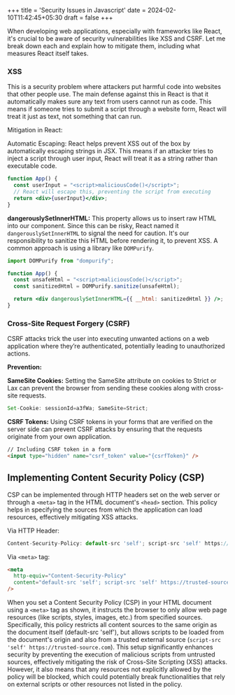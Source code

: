 +++
title = 'Security Issues in Javascript'
date = 2024-02-10T11:42:45+05:30
draft = false
+++

When developing web applications, especially with frameworks like React, it's crucial to be aware of security vulnerabilities like XSS and CSRF. Let me break down each and explain how to mitigate them, including what measures React itself takes.

### XSS

This is a security problem where attackers put harmful code into websites that other people use. The main defense against this in React is that it automatically makes sure any text from users cannot run as code. This means if someone tries to submit a script through a website form, React will treat it just as text, not something that can run.

Mitigation in React:

Automatic Escaping: React helps prevent XSS out of the box by automatically escaping strings in JSX. This means if an attacker tries to inject a script through user input, React will treat it as a string rather than executable code.

```jsx
function App() {
  const userInput = "<script>maliciousCode()</script>";
  // React will escape this, preventing the script from executing
  return <div>{userInput}</div>;
}
```

**dangerouslySetInnerHTML:** This property allows us to insert raw HTML into our component. Since this can be risky, React named it `dangerouslySetInnerHTML` to signal the need for caution. It's our responsibility to sanitize this HTML before rendering it, to prevent XSS. A common approach is using a library like `DOMPurify`.

```jsx
import DOMPurify from "dompurify";

function App() {
  const unsafeHtml = "<script>maliciousCode()</script>";
  const sanitizedHtml = DOMPurify.sanitize(unsafeHtml);

  return <div dangerouslySetInnerHTML={{ __html: sanitizedHtml }} />;
}
```

### Cross-Site Request Forgery (CSRF)

CSRF attacks trick the user into executing unwanted actions on a web application where they’re authenticated, potentially leading to unauthorized actions.

**Prevention:**

**SameSite Cookies:** Setting the SameSite attribute on cookies to Strict or Lax can prevent the browser from sending these cookies along with cross-site requests.

```javascript
Set-Cookie: sessionId=a3fWa; SameSite=Strict;
```

**CSRF Tokens:** Using CSRF tokens in your forms that are verified on the server side can prevent CSRF attacks by ensuring that the requests originate from your own application.

```html
// Including CSRF token in a form
<input type="hidden" name="csrf_token" value="{csrfToken}" />
```

## Implementing Content Security Policy (CSP)

CSP can be implemented through HTTP headers set on the web server or through a `<meta>` tag in the HTML document's `<head>` section. This policy helps in specifying the sources from which the application can load resources, effectively mitigating XSS attacks.

Via HTTP Header:

```javascript
Content-Security-Policy: default-src 'self'; script-src 'self' https://trusted-source.com;
```

Via `<meta>` tag:

```html
<meta
  http-equiv="Content-Security-Policy"
  content="default-src 'self'; script-src 'self' https://trusted-source.com"
/>
```

When you set a Content Security Policy (CSP) in your HTML document using a `<meta>` tag as shown, it instructs the browser to only allow web page resources (like scripts, styles, images, etc.) from specified sources. Specifically, this policy restricts all content sources to the same origin as the document itself (default-src 'self'), but allows scripts to be loaded from the document's origin and also from a trusted external source (`script-src 'self' https://trusted-source.com`). This setup significantly enhances security by preventing the execution of malicious scripts from untrusted sources, effectively mitigating the risk of Cross-Site Scripting (XSS) attacks. However, it also means that any resources not explicitly allowed by the policy will be blocked, which could potentially break functionalities that rely on external scripts or other resources not listed in the policy.
